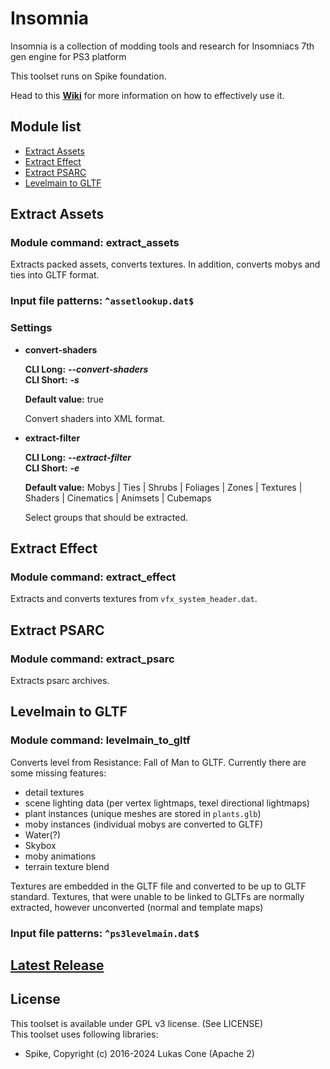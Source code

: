 # Insomnia

Insomnia is a collection of modding tools and research for Insomniacs 7th gen engine for PS3 platform

This toolset runs on Spike foundation.

Head to this **[Wiki](https://github.com/PredatorCZ/Spike/wiki/Spike)** for more information on how to effectively use it.
<h2>Module list</h2>
<ul>
<li><a href="#Extract-Assets">Extract Assets</a></li>
<li><a href="#Extract-Effect">Extract Effect</a></li>
<li><a href="#Extract-PSARC">Extract PSARC</a></li>
<li><a href="#Levelmain-to-GLTF">Levelmain to GLTF</a></li>
</ul>

## Extract Assets

### Module command: extract_assets

Extracts packed assets, converts textures.
In addition, converts mobys and ties into GLTF format.

### Input file patterns: `^assetlookup.dat$`

### Settings

- **convert-shaders**

  **CLI Long:** ***--convert-shaders***\
  **CLI Short:** ***-s***

  **Default value:** true

  Convert shaders into XML format.

- **extract-filter**

  **CLI Long:** ***--extract-filter***\
  **CLI Short:** ***-e***

  **Default value:** Mobys | Ties | Shrubs | Foliages | Zones | Textures | Shaders | Cinematics | Animsets | Cubemaps

  Select groups that should be extracted.

## Extract Effect

### Module command: extract_effect

Extracts and converts textures from `vfx_system_header.dat`.

## Extract PSARC

### Module command: extract_psarc

Extracts psarc archives.

## Levelmain to GLTF

### Module command: levelmain_to_gltf

Converts level from Resistance: Fall of Man to GLTF.
Currently there are some missing features:

- detail textures
- scene lighting data (per vertex lightmaps, texel directional lightmaps)
- plant instances (unique meshes are stored in `plants.glb`)
- moby instances (individual mobys are converted to GLTF)
- Water(?)
- Skybox
- moby animations
- terrain texture blend

Textures are embedded in the GLTF file and converted to be up to GLTF standard.
Textures, that were unable to be linked to GLTFs are normally extracted, however unconverted (normal and template maps)

### Input file patterns: `^ps3levelmain.dat$`

## [Latest Release](https://github.com/PredatorCZ/InsomniaToolset/releases)

## License

This toolset is available under GPL v3 license. (See LICENSE)\
This toolset uses following libraries:

- Spike, Copyright (c) 2016-2024 Lukas Cone (Apache 2)
